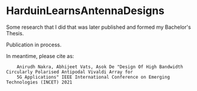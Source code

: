 # HarduinLearnsAntennaDesigns

Some research that I did that was later published and formed my Bachelor's Thesis.

Publication in process.

In meantime, please cite as: 

        Anirudh Nakra, Abhijeet Vats, Asok De "Design Of High Bandwidth Circularly Polarised Antipodal Vivaldi Array for 
        5G Applications" IEEE International Conference on Emerging Technologies (INCET) 2021
